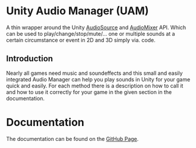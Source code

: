 # Unity Audio Manager (UAM)
A thin wrapper around the Unity [AudioSource](https://docs.unity3d.com/ScriptReference/AudioSource.html) and [AudioMixer](https://docs.unity3d.com/ScriptReference/Audio.AudioMixer.html) API. Which can be used to play/change/stop/mute/... one or multiple sounds at a certain circumstance or event in 2D and 3D simply via. code.

## Introduction
Nearly all games need music and soundeffects and this small and easily integrated Audio Manager can help you play sounds in Unity for your game quick and easily. For each method there is a description on how to call it and how to use it correctly for your game in the given section in the documentation.

# Documentation
The documentation can be found on the [GitHub Page](https://mathewhdyt.github.io/Unity-Audio-Manager/).
